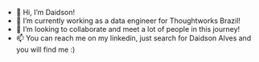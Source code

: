 - 👋 Hi, I’m Daidson!
- 🌱 I’m currently working as a data engineer for Thoughtworks Brazil!
- 💞️ I’m looking to collaborate and meet a lot of people in this journey!
- 📫 You can reach me on my linkedin, just search for Daidson Alves and you will find me :)

<!---
daialv/daialv is a ✨ special ✨ repository because its `README.md` (this file) appears on your GitHub profile.
You can click the Preview link to take a look at your changes.
--->
